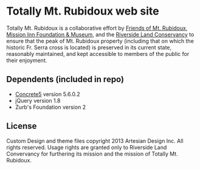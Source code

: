 # Totally Mt. Rubidoux web site
Totally Mt. Rubidoux is a collaborative effort by [Friends of Mt. Rubidoux](http://www.mt-rubidoux.org/), [Mission Inn Foundation & Museum](http://www.missioninnmuseum.com/), and the [Riverside Land Conservancy](http://www.riversidelandconservancy.org/) to ensure that the peak of Mt. Rubidoux property (including that on which the historic Fr. Serra cross is located) is preserved in its current state, reasonably maintained, and kept accessible to members of the public for their enjoyment.

## Dependents (included in repo)
- [Concrete5](http://www.concrete5.org/) version 5.6.0.2
- jQuery version 1.8
- Zurb's Foundation version 2

## License
Custom Design and theme files copyright 2013 Artesian Design Inc. All rights reserved. Usage rights are granted only to Riverside Land Convervancy for furthering its mission and the mission of Totally Mt. Rubidoux.